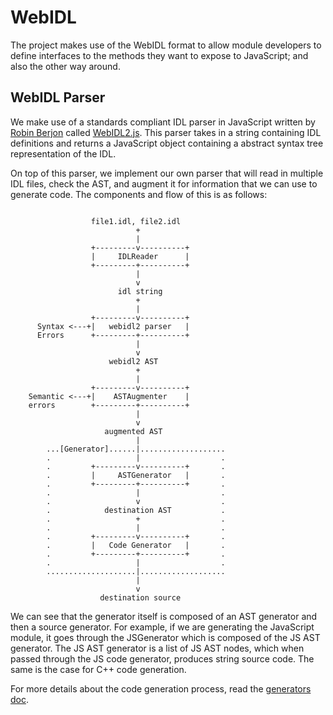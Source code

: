 # WebIDL

The project makes use of the WebIDL format to allow module developers to define interfaces to the methods they want to expose to JavaScript; and also the other way around.


## WebIDL Parser
We make use of a standards compliant IDL parser in JavaScript written by [Robin Berjon](http://berjon.com/) called [WebIDL2.js](https://github.com/darobin/webidl2.js). This parser takes in a string containing IDL definitions and returns a JavaScript object containing a abstract syntax tree representation of the IDL.

On top of this parser, we implement our own parser that will read in multiple IDL files, check the AST, and augment it for information that we can use to generate code. The components and flow of this is as follows:

```

                  file1.idl, file2.idl
                            +
                            |
                  +---------v----------+
                  |     IDLReader      |
                  +---------+----------+
                            |
                            v
                        idl string
                            +
                            |
                  +---------v----------+
      Syntax <---+|   webidl2 parser   |
      Errors      +---------+----------+
                            |
                            v
                      webidl2 AST
                            +
                            |
                  +---------v----------+
    Semantic <---+|    ASTAugmenter    |
    errors        +---------+----------+
                            |
                            v
                     augmented AST
                            |
        ...[Generator]......|...................
        .                   |                  .
        .         +---------v----------+       .
        .         |     ASTGenerator   |       .
        .         +---------+----------+       .
        .                   |                  .
        .                   v                  .
        .            destination AST           .
        .                   +                  .
        .                   |                  .
        .         +---------v----------+       .
        .         |   Code Generator   |       .
        .         +---------+----------+       .
        .                   |                  .
        ....................|...................
                            |
                            v
                    destination source

```

We can see that the generator itself is composed of an AST generator and then a source generator. For example, if we are generating the JavaScript module, it goes through the JSGenerator which is composed of the JS AST generator. The JS AST generator is a list of JS AST nodes, which when passed through the JS code generator, produces string source code. The same is the case for C++ code generation.

For more details about the code generation process, read the [generators doc](https://github.com/meltuhamy/native-calls/tree/master/docs/webidl.md).